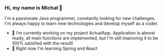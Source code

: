 ### Hi, my name is Michał 👋
I'm a passionate Java programmer, constantly looking for new challenges. I'm always happy to learn new technologies and develop myself as a coder.

- 🔭 I’m currently working on my project ActualApp. Application is almost ready, all main functions are implemented, but I'm still improving it to be 100% satisfied with the result!
- 🌱 Right now I'm learning Spring and React


<!--
**h-dejmian/h-dejmian** is a ✨ _special_ ✨ repository because its `README.md` (this file) appears on your GitHub profile.

Here are some ideas to get you started:

- 🔭 I’m currently working on ...
- 🌱 I’m currently learning ...
- 👯 I’m looking to collaborate on ...
- 🤔 I’m looking for help with ...
- 💬 Ask me about ...
- 📫 How to reach me: ...
- 😄 Pronouns: ...
- ⚡ Fun fact: ...
-->
